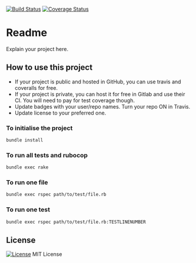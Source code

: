[![Build Status](https://travis-ci.org/survival/donation-system.svg?branch=master)](https://travis-ci.org/survival/donation-system)
[![Coverage Status](https://coveralls.io/repos/github/survival/donation-system/badge.svg)](https://coveralls.io/github/survival/donation-system)

# Readme

Explain your project here.


## How to use this project

* If your project is public and hosted in GitHub, you can use travis and coveralls for free.
* If your project is private, you can host it for free in Gitlab and use their CI. You will need to pay for test coverage though.
* Update badges with your user/repo names. Turn your repo ON in Travis.
* Update license to your preferred one.


### To initialise the project

```bash
bundle install
```


### To run all tests and rubocop

```bash
bundle exec rake
```


### To run one file


```bash
bundle exec rspec path/to/test/file.rb
```


### To run one test

```bash
bundle exec rspec path/to/test/file.rb:TESTLINENUMBER
```


## License

[![License](https://img.shields.io/badge/mit-license-green.svg?style=flat)](https://opensource.org/licenses/mit)
MIT License
